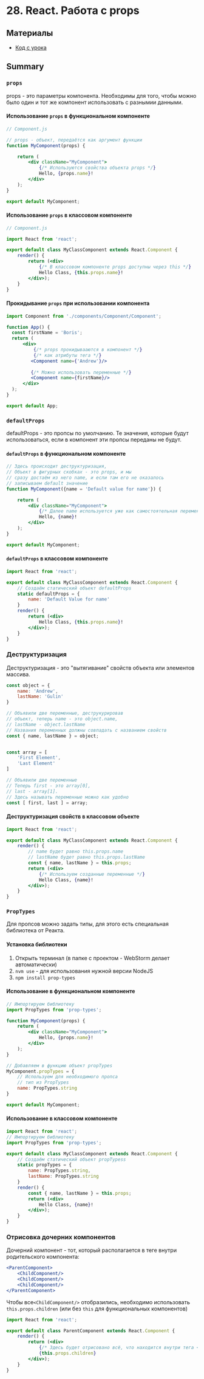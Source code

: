 # 28. React. Работа с props

## Материалы
* [Код с урока](src)

## Summary
### `props`
props - это параметры компонента. Необходимы для того, чтобы можно было один и тот же компонент использовать с разнымии данными.

#### Использование `props` в функциональном компоненте
```jsx
// Component.js

// props - объект, передаётся как аргумент функции
function MyComponent(props) {

    return (
        <div className="MyComponent">
            {/* Используются свойства объекта props */}
            Hello, {props.name}!
        </div>
    );
}

export default MyComponent;
```

#### Использование `props` в классовом компоненте
```jsx
// Component.js

import React from 'react';

export default class MyClassComponent extends React.Component {
    render() {
        return (<div>
            {/* В классовом компоненте props доступны через this */}
            Hello Class, {this.props.name}!
        </div>);
    }
}
```

#### Прокидывание `props` при использовании компонента
```jsx
import Component from './components/Component/Component';

function App() {
  const firstName = 'Boris';
  return (
      <div>
          {/* props прокидывааются в компонент */}
          {/* как атрибуты тега */}
         <Component name={'Andrew'}/>
         
         {/* Можно использовать переменные */}
         <Component name={firstName}/>
      </div>
  );
}

export default App;

```

### `defaultProps`
defaultProps - это пропсы по умолчанию. Те значения, которые будут использоваться,
если в компонент эти пропсы переданы не будут.

#### `defaultProps` в функциональном компоненте
```jsx
// Здесь происходит деструктуризация,
// Объект в фигурных скобках - это props, и мы
// сразу достаём из него name, и если там его не оказалось
// записываем default значение
function MyComponent({name = 'Default value for name'}) {

    return (
        <div className="MyComponent">
            {/* Далее name используется уже как самостоятельная переменная */}
            Hello, {name}!
        </div>
    );
}

export default MyComponent;
```

#### `defaultProps` в классовом компоненте
```jsx
import React from 'react';

export default class MyClassComponent extends React.Component {
    // Создаём статический объект defaultProps
    static defaultProps = {
        name: 'Default Value for name'
    }
    render() {
        return (<div>
            Hello Class, {this.props.name}!
        </div>);
    }
}
```

### Деструктуризация
Деструктуризация - это "вытягивание" свойств объекта или элементов массива.
```js
const object = {
    name: 'Andrew',
    lastName: 'Gulin'
}

// Объявили две переменные, деструкурировав
// объект, теперь name - это object.name, 
// lastName - object.lastName
// Названия переменных должны совпадать с названием свойств
const { name, lastName } = object;


const array = [
    'First Element',
    'Last Element'
]

// Объявили две переменные
// Теперь first - это array[0],
// last - array[1].
// Здесь называть переменные можно как удобно
const [ first, last ] = array;
```

#### Деструктуризация свойств в классовом объекте
```jsx
import React from 'react';

export default class MyClassComponent extends React.Component {
    render() {
        // name будет равно this.props.name
        // lastName будет равно this.props.lastName
        const { name, lastName } = this.props;
        return (<div>
            {/* Используем созданные переменные */}
            Hello Class, {name}!
        </div>);
    }
}
```

### `PropTypes`
Для пропсов можно задать типы, для этого есть специальная библиотека от Реакта.

#### Установка библиотеки
1. Открыть терминал (в папке с проектом - WebStorm делает автоматически)
1. `nvm use` - для использования нужной версии NodeJS
1. `npm install prop-types`

#### Использование в функциональном компоненте
```jsx
// Импортируем библиотеку
import PropTypes from 'prop-types';

function MyComponent(props) {
    return (
        <div className="MyComponent">
            Hello, {props.name}!
        </div>
    );
}

// Добавляем в функцию объект propTypes
MyComponent.propTypes = {
    // Используем для необходимого пропса
    // тип из PropTypes
    name: PropTypes.string
}

export default MyComponent;
```

#### Использование в классовом компоненте
```jsx
import React from 'react';
// Импортируем библиотеку
import PropTypes from 'prop-types';

export default class MyClassComponent extends React.Component {
    // Создаём статический объект propTypess
    static propTypes = {
        name: PropTypes.string,
        lastName: PropTypes.string
    }
    render() {
        const { name, lastName } = this.props;
        return (<div>
            Hello Class, {name}!
        </div>);
    }
}
```

### Отрисовка дочерних компонентов
Дочерний компонент - тот, который располагается в теге внутри родительского компонента:
```jsx
<ParentComponent>
    <ChildComponent/>
    <ChildComponent/>
    <ChildComponent/>
</ParentComponent>
```

Чтобы все`<ChildComponent/>` отобразились, необходимо использовать `this.props.children` (или без `this` для функциональных компонентов)
```jsx
import React from 'react';

export default class ParentComponent extends React.Component {
    render() {
        return (<div>
            {/* Здесь будет отрисовано всё, что находится внутри тега <ParentComponent> */}
            {this.props.children}
        </div>);
    }
}
```
